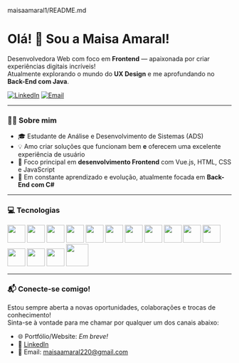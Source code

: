 maisaamaral1/README.md

# Olá! 👋 Sou a Maisa Amaral!

Desenvolvedora Web com foco em **Frontend** — apaixonada por criar experiências digitais incríveis!  
Atualmente explorando o mundo do **UX Design** e me aprofundando no **Back-End com Java**.

[![LinkedIn](https://img.shields.io/badge/LinkedIn-0077B5?style=for-the-badge&logo=linkedin&logoColor=white)](https://www.linkedin.com/in/maisaamaral/)
[![Email](https://img.shields.io/badge/Gmail-D14836?style=for-the-badge&logo=gmail&logoColor=white)](mailto:maisaamaral220@gmail.com)

---

### 👩‍💻 Sobre mim

- 🎓 Estudante de Análise e Desenvolvimento de Sistemas (ADS) 
- 💡 Amo criar soluções que funcionam bem **e** oferecem uma excelente experiência de usuário
- 🎯 Foco principal em **desenvolvimento Frontend** com Vue.js, HTML, CSS e JavaScript
- 🚀 Em constante aprendizado e evolução, atualmente focada em **Back-End com C#**

---

### 💻 Tecnologias

<div>

<img src="https://cdn.jsdelivr.net/gh/devicons/devicon/icons/html5/html5-original.svg" height="40" />
<img src="https://cdn.jsdelivr.net/gh/devicons/devicon/icons/css3/css3-original.svg" height="40" />
<img src="https://cdn.jsdelivr.net/gh/devicons/devicon/icons/javascript/javascript-original.svg" height="40" />
<img src="https://cdn.jsdelivr.net/gh/devicons/devicon/icons/python/python-original.svg" height="40" />
<img src="https://cdn.jsdelivr.net/gh/devicons/devicon/icons/csharp/csharp-original.svg" height="40" />
<img src="https://cdn.jsdelivr.net/gh/devicons/devicon/icons/vuejs/vuejs-original.svg" height="40" />
<img src="https://cdn.jsdelivr.net/gh/devicons/devicon/icons/bootstrap/bootstrap-original.svg" height="40" />
<img src="https://cdn.jsdelivr.net/gh/devicons/devicon/icons/figma/figma-original.svg" height="40" />
<img src="https://cdn.jsdelivr.net/gh/devicons/devicon/icons/tailwindcss/tailwindcss-plain.svg" height="40" />
<img src="https://cdn.jsdelivr.net/gh/devicons/devicon/icons/csharp/csharp-original.svg" height="40" />
<img src="https://cdn.jsdelivr.net/gh/devicons/devicon/icons/nodejs/nodejs-original.svg" height="40" />
<img src="https://cdn.jsdelivr.net/gh/devicons/devicon/icons/postgresql/postgresql-original.svg" height="40" />
<img src="https://cdn.jsdelivr.net/gh/devicons/devicon/icons/vscode/vscode-original.svg" height="40" />
<img src="https://cdn.jsdelivr.net/gh/devicons/devicon/icons/git/git-original.svg" height="40" />
<img src="https://cdn.jsdelivr.net/gh/devicons/devicon/icons/github/github-original.svg" height="50" />

</div>

---

### 📬 Conecte-se comigo!

Estou sempre aberta a novas oportunidades, colaborações e trocas de conhecimento!  
Sinta-se à vontade para me chamar por qualquer um dos canais abaixo:

- 🌐 Portfólio/Website: *Em breve!*
- 💼 [LinkedIn](https://www.linkedin.com/in/maisaamaral/)
- 📧 Email: [maisaamaral220@gmail.com](mailto:maisaamaral220@gmail.com)
